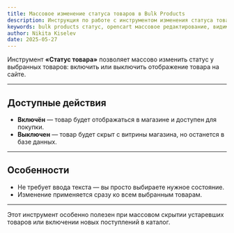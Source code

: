 ```yaml
---
title: Массовое изменение статуса товаров в Bulk Products
description: Инструкция по работе с инструментом изменения статуса товаров. Включение и выключение отображения товаров в OpenCart.
keywords: bulk products статус, opencart массовое редактирование, видимость товаров, управление товарами opencart
author: Nikita Kiselev
date: 2025-05-27
---
```


Инструмент **«Статус товара»** позволяет массово изменить статус у выбранных товаров: включить или выключить отображение товара на сайте.

---

## Доступные действия

- **Включён** — товар будет отображаться в магазине и доступен для покупки.
- **Выключен** — товар будет скрыт с витрины магазина, но останется в базе данных.

---

## Особенности

- Не требует ввода текста — вы просто выбираете нужное состояние.
- Изменение применяется сразу ко всем выбранным товарам.

---

Этот инструмент особенно полезен при массовом скрытии устаревших товаров или включении новых поступлений в каталог.